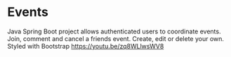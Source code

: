 # Events
Java Spring Boot project allows authenticated users to coordinate events. Join, comment and cancel a friends event. Create, edit or delete your own.  Styled with Bootstrap
https://youtu.be/zq8WLlwsWV8
